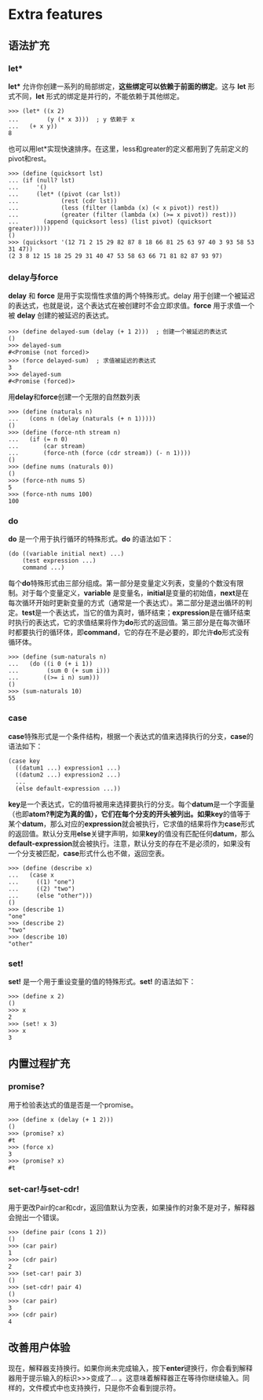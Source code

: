 # Extra features
## 语法扩充
### **let\***
**let\*** 允许你创建一系列的局部绑定，**这些绑定可以依赖于前面的绑定**。这与 **let** 形式不同，**let** 形式的绑定是并行的，不能依赖于其他绑定。
```
>>> (let* ((x 2)
...        (y (* x 3)))  ; y 依赖于 x
...   (+ x y))  
8
```
也可以用let*实现快速排序。在这里，less和greater的定义都用到了先前定义的pivot和rest。
```
>>> (define (quicksort lst)
... (if (null? lst)
...     '()
...     (let* ((pivot (car lst))
...            (rest (cdr lst))
...            (less (filter (lambda (x) (< x pivot)) rest))
...            (greater (filter (lambda (x) (>= x pivot)) rest)))
...       (append (quicksort less) (list pivot) (quicksort greater)))))
()
>>> (quicksort '(12 71 2 15 29 82 87 8 18 66 81 25 63 97 40 3 93 58 53 31 47))
(2 3 8 12 15 18 25 29 31 40 47 53 58 63 66 71 81 82 87 93 97)
```
### **delay**与**force**
**delay** 和 **force** 是用于实现惰性求值的两个特殊形式。delay 用于创建一个被延迟的表达式，也就是说，这个表达式在被创建时不会立即求值。**force** 用于求值一个被 **delay** 创建的被延迟的表达式。
```
>>> (define delayed-sum (delay (+ 1 2)))  ; 创建一个被延迟的表达式
()
>>> delayed-sum
#<Promise (not forced)>
>>> (force delayed-sum)  ; 求值被延迟的表达式
3
>>> delayed-sum
#<Promise (forced)>
```
用**delay**和**force**创建一个无限的自然数列表
```
>>> (define (naturals n)
...   (cons n (delay (naturals (+ n 1)))))
()
>>> (define (force-nth stream n)
...   (if (= n 0)
...       (car stream)
...       (force-nth (force (cdr stream)) (- n 1))))
()
>>> (define nums (naturals 0))
()
>>> (force-nth nums 5)  
5
>>> (force-nth nums 100)  
100
```
### **do**
**do** 是一个用于执行循环的特殊形式。**do** 的语法如下：
```
(do ((variable initial next) ...)
    (test expression ...)
    command ...)
```
每个**do**特殊形式由三部分组成。第一部分是变量定义列表，变量的个数没有限制。对于每个变量定义，**variable** 是变量名，**initial**是变量的初始值，**next**是在每次循环开始时更新变量的方式（通常是一个表达式）。第二部分是退出循环的判定。**test**是一个表达式，当它的值为真时，循环结束；**expression**是在循环结束时执行的表达式，它的求值结果将作为**do**形式的返回值。第三部分是在每次循环时都要执行的循环体，即**command**，它的存在不是必要的，即允许**do**形式没有循环体。
```
>>> (define (sum-naturals n)
...   (do ((i 0 (+ i 1))
...        (sum 0 (+ sum i)))
...       ((>= i n) sum)))
()
>>> (sum-naturals 10)
55
```
### **case**
**case**特殊形式是一个条件结构，根据一个表达式的值来选择执行的分支，**case**的语法如下：
```
(case key
  ((datum1 ...) expression1 ...)
  ((datum2 ...) expression2 ...)
  ...
  (else default-expression ...))
```
**key**是一个表达式，它的值将被用来选择要执行的分支。每个**datum**是一个字面量（也即**atom?**判定为真的值），它们在每个分支的开头被列出。如果**key**的值等于某个**datum**，那么对应的**expression**就会被执行，它求值的结果将作为**case**形式的返回值。默认分支用**else**关键字声明，如果**key**的值没有匹配任何**datum**，那么**default-expression**就会被执行。注意，默认分支的存在不是必须的，如果没有一个分支被匹配，**case**形式什么也不做，返回空表。
```
>>> (define (describe x)
...   (case x
...     ((1) "one")
...     ((2) "two")
...     (else "other")))
()
>>> (describe 1)  
"one"
>>> (describe 2)
"two"
>>> (describe 10) 
"other"
```
### **set!**
**set!** 是一个用于重设变量的值的特殊形式。**set!** 的语法如下：
```
>>> (define x 2)
()
>>> x
2
>>> (set! x 3)
>>> x
3
```
## 内置过程扩充
### **promise?**
用于检验表达式的值是否是一个promise。
```
>>> (define x (delay (+ 1 2)))
()
>>> (promise? x)
#t
>>> (force x)
3
>>> (promise? x)
#t
```
### **set-car!**与**set-cdr!**
用于更改Pair的car和cdr，返回值默认为空表，如果操作的对象不是对子，解释器会抛出一个错误。
```
>>> (define pair (cons 1 2))
()
>>> (car pair)
1
>>> (cdr pair)
2
>>> (set-car! pair 3)
()
>>> (set-cdr! pair 4)
()
>>> (car pair)
3
>>> (cdr pair)
4
```
## 改善用户体验
现在，解释器支持换行。如果你尚未完成输入，按下**enter**键换行，你会看到解释器用于提示输入的标识>>>变成了...  。这意味着解释器正在等待你继续输入。同样的，文件模式中也支持换行，只是你不会看到提示符。
